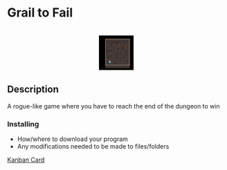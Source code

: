 

# Grail to Fail
<!-- PROJECT LOGO -->
<br />
<div align="center">
  <a href="https://www.youtube.com/watch?v=dQw4w9WgXcQ">
    <img src="Assets/Images/game.png" alt="Logo" width="80" height="80">
  </a>

</div>

## Description
A rogue-like game where you have to reach the end of the dungeon to win


### Installing

* How/where to download your program
* Any modifications needed to be made to files/folders


[Kanban Card](https://www.notion.so/fc08785c6d4d4e88ada3aada1554596a?v=89a6e5c8d89b48c2b51ee17a81f3bacb)



